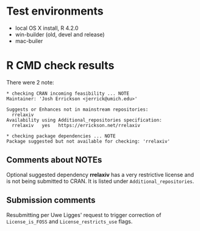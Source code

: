 # Test environments
* local OS X install, R 4.2.0
* win-builder (old, devel and release)
* mac-builer

# R CMD check results

There were 2 note:

```
* checking CRAN incoming feasibility ... NOTE
Maintainer: 'Josh Errickson <jerrick@umich.edu>'

Suggests or Enhances not in mainstream repositories:
  rrelaxiv
Availability using Additional_repositories specification:
  rrelaxiv   yes   https://errickson.net/rrelaxiv

* checking package dependencies ... NOTE
Package suggested but not available for checking: 'rrelaxiv'
```

## Comments about NOTEs

Optional suggested dependency **rrelaxiv** has a very restrictive license and is
not being submitted to CRAN. It is listed under `Additional_repositories`.

## Submission comments

Resubmitting per Uwe Ligges' request to trigger correction of `License_is_FOSS`
and `License_restricts_use` flags.
